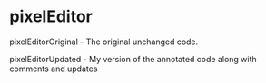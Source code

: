 # pixelEditor

pixelEditorOriginal - The original unchanged code.

pixelEditorUpdated - My version of the annotated code along with comments and updates
